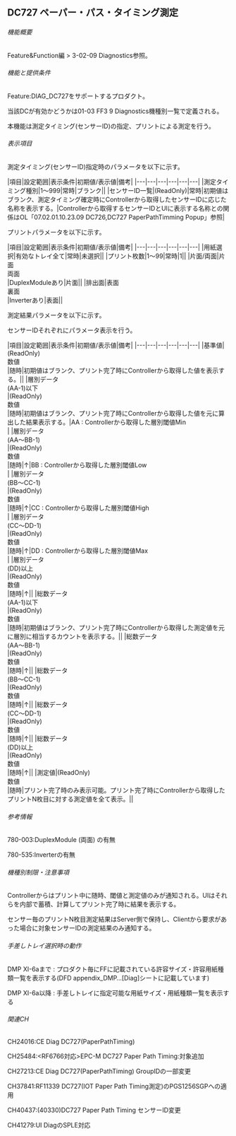 ## DC727 ペーパー・パス・タイミング測定 

###### 機能概要

Feature&Function編 > 3-02-09 Diagnostics参照。

###### 機能と提供条件

Feature:DIAG\_DC727をサポートするプロダクト。

当該DCが有効かどうかは01-03 FF3 9 Diagnostics機種別一覧で定義される。

本機能は測定タイミング(センサーID)の指定、プリントによる測定を行う。

###### 表示項目

測定タイミング(センサーID)指定時のパラメータを以下に示す。

|項目|設定範囲|表示条件|初期値/表示値|備考|
|---|---|---|---|---|---|
|測定タイミング種別|1～999|常時|ブランク||
|センサーID一覧|(ReadOnly)|常時|初期値はブランク、測定タイミング確定時にControllerから取得したセンサーIDに応じた名称を表示する。|Controllerから取得するセンサーIDとUIに表示する名称との関係はOL「07.02.01.10.23.09 DC726,DC727 PaperPathTimming Popup」参照|


プリントパラメータを以下に示す。

|項目|設定範囲|表示条件|初期値/表示値|備考|
|---|---|---|---|---|---|
|用紙選択|有効なトレイ全て|常時|未選択||
|プリント枚数|1～99|常時|1||
|片面/両面|片面<br/>両面<br/>|DuplexModuleあり|片面||
|排出面|表面<br/>裏面<br/>|Inverterあり|表面||


測定結果パラメータを以下に示す。

センサーIDそれぞれにパラメータ表示を行う。

|項目|設定範囲|表示条件|初期値/表示値|備考|
|---|---|---|---|---|---|
|基準値|(ReadOnly)<br/>数値<br/>|随時|初期値はブランク、プリント完了時にControllerから取得した値を表示する。||
|層別データ<br/>(AA-1)以下<br/>|(ReadOnly)<br/>数値<br/>|随時|初期値はブランク、プリント完了時にControllerから取得した値を元に算出した結果表示する。|AA : Controllerから取得した層別閾値Min<br/>|
|層別データ<br/>(AA～BB-1)<br/>|(ReadOnly)<br/>数値<br/>|随時|↑|BB : Controllerから取得した層別閾値Low<br/>|
|層別データ<br/>(BB～CC-1)<br/>|(ReadOnly)<br/>数値<br/>|随時|↑|CC : Controllerから取得した層別閾値High<br/>|
|層別データ<br/>(CC～DD-1)<br/>|(ReadOnly)<br/>数値<br/>|随時|↑|DD : Controllerから取得した層別閾値Max<br/>|
|層別データ<br/>(DD)以上<br/>|(ReadOnly)<br/>数値<br/>|随時|↑||
|総数データ<br/>(AA-1)以下<br/>|(ReadOnly)<br/>数値<br/>|随時|初期値はブランク、プリント完了時にControllerから取得した測定値を元に層別に相当するカウントを表示する。||
|総数データ<br/>(AA～BB-1)<br/>|(ReadOnly)<br/>数値<br/>|随時|↑||
|総数データ<br/>(BB～CC-1)<br/>|(ReadOnly)<br/>数値<br/>|随時|↑||
|総数データ<br/>(CC～DD-1)<br/>|(ReadOnly)<br/>数値<br/>|随時|↑||
|総数データ<br/>(DD)以上<br/>|(ReadOnly)<br/>数値<br/>|随時|↑||
|測定値|(ReadOnly)<br/>数値<br/>|随時|プリント完了時のみ表示可能。プリント完了時にControllerから取得したプリントN枚目に対する測定値を全て表示。||


###### 参考情報

780-003:DuplexModule (両面) の有無

780-535:Inverterの有無

###### 機種別制限・注意事項

Controllerからはプリント中に随時、閾値と測定値のみが通知される。UIはそれらを内部で蓄積、計算してプリント完了時に結果を表示する。

センサー毎のプリントN枚目測定結果はServer側で保持し、Clientから要求があった場合に対象センサーIDの測定結果のみ通知する。

###### 手差しトレイ選択時の動作

DMP XI-6aまで :
プロダクト毎にFFに記載されている許容サイズ・許容用紙種類一覧を表示する(DFD
appendix\_DMP…\[Diag\]シートに記載しています)

DMP XI-6a以降 :
手差しトレイに指定可能な用紙サイズ・用紙種類一覧を表示する<CH37870>

###### 関連CH

CH24016:<PGS1253SGP>CE Diag DC727(PaperPathTiming)

CH25484:<RF6766対応>EPC-M DC727 Paper Path
Timing:対象追加

CH27213:<PGS1253SGP>CE Diag DC727(PaperPathTiming) GroupIDの一部変更

CH37841:RF11339 <PGS1256SGP>DC727(IOT Paper Path
Timing測定)のPGS1256SGPへの適用

CH40437:<TOKIWA-V2-PGS1256SGP>(40330)DC727 Paper Path
Timing センサーID変更

CH41279:UI DiagのSPLE対応